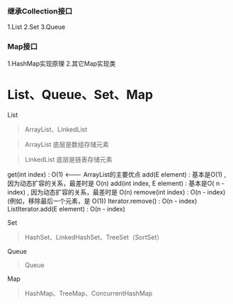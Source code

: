 ### 继承Collection接口
1.List
2.Set
3.Queue

### Map接口
1.HashMap实现原理
2.其它Map实现类

# List、Queue、Set、Map

List
> ArrayList、LinkedList

> ArrayList 底层是数组存储元素  

> LinkedList 底层是链表存储元素  

get(int
 index) : O(1) <---  ArrayList<E>的主要优点
add(E
 element) : 基本是O(1) , 因为动态扩容的关系，最差时是 O(n) 
add(int
 index, E element) : 基本是O( n - index) , 因为动态扩容的关系，最差时是 O(n) 
remove(int
 index) : O(n - index) (例如，移除最后一个元素，是 O(1))
Iterator.remove() : O(n - index)
ListIterator.add(E
 element) : O(n - index)



Set
> HashSet、LinkedHashSet、TreeSet（SortSet）

Queue
> Queue

Map
> HashMap、TreeMap、ConcurrentHashMap

